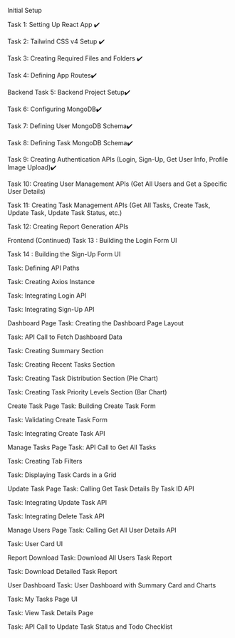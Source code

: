 Initial Setup

Task 1: Setting Up React App ✔️

Task 2: Tailwind CSS v4 Setup ✔️

Task 3: Creating Required Files and Folders ✔️

Task 4: Defining App Routes✔️

Backend
Task 5: Backend Project Setup✔️

Task 6: Configuring MongoDB✔️

Task 7: Defining User MongoDB Schema✔️

Task 8: Defining Task MongoDB Schema✔️

Task 9: Creating Authentication APIs (Login, Sign-Up, Get User Info, Profile Image Upload)✔️

Task 10: Creating User Management APIs (Get All Users and Get a Specific User Details)

Task 11: Creating Task Management APIs (Get All Tasks, Create Task, Update Task, Update Task Status, etc.)

Task 12: Creating Report Generation APIs

Frontend (Continued)
Task 13 : Building the Login Form UI

Task 14 : Building the Sign-Up Form UI

Task: Defining API Paths

Task: Creating Axios Instance

Task: Integrating Login API

Task: Integrating Sign-Up API

Dashboard Page
Task: Creating the Dashboard Page Layout

Task: API Call to Fetch Dashboard Data

Task: Creating Summary Section

Task: Creating Recent Tasks Section

Task: Creating Task Distribution Section (Pie Chart)

Task: Creating Task Priority Levels Section (Bar Chart)

Create Task Page
Task: Building Create Task Form

Task: Validating Create Task Form

Task: Integrating Create Task API

Manage Tasks Page
Task: API Call to Get All Tasks

Task: Creating Tab Filters

Task: Displaying Task Cards in a Grid

Update Task Page
Task: Calling Get Task Details By Task ID API

Task: Integrating Update Task API

Task: Integrating Delete Task API

Manage Users Page
Task: Calling Get All User Details API

Task: User Card UI

Report Download
Task: Download All Users Task Report

Task: Download Detailed Task Report

User Dashboard
Task: User Dashboard with Summary Card and Charts

Task: My Tasks Page UI

Task: View Task Details Page

Task: API Call to Update Task Status and Todo Checklist

